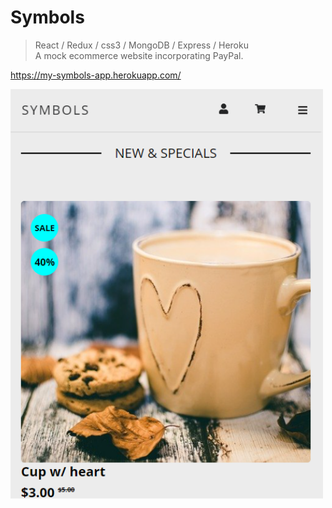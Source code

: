 # Symbols
> React / Redux / css3 / MongoDB / Express / Heroku <br />
> A mock ecommerce website incorporating PayPal.

https://my-symbols-app.herokuapp.com/

<img src="frontend/public/images/lm-symbols.PNG" width="500">